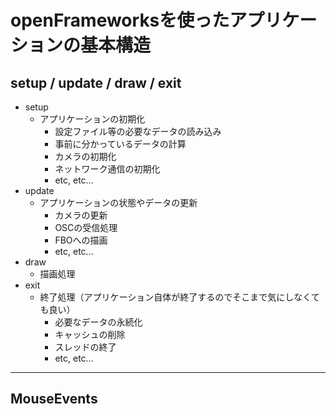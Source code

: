 # openFrameworksを使ったアプリケーションの基本構造

## setup / update / draw / exit

* setup
  * アプリケーションの初期化
    * 設定ファイル等の必要なデータの読み込み
    * 事前に分かっているデータの計算
    * カメラの初期化
    * ネットワーク通信の初期化
    * etc, etc...
* update
  * アプリケーションの状態やデータの更新
    * カメラの更新
    * OSCの受信処理
    * FBOへの描画
    * etc, etc...
* draw
  * 描画処理
* exit
  * 終了処理（アプリケーション自体が終了するのでそこまで気にしなくても良い）
    * 必要なデータの永続化
    * キャッシュの削除
    * スレッドの終了
    * etc, etc...

----

## MouseEvents

### 